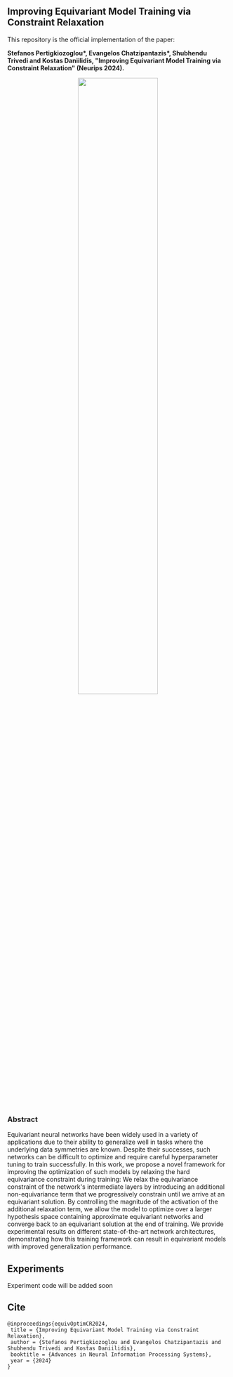 ## Improving Equivariant Model Training via Constraint Relaxation
This repository is the official implementation of the paper:

__Stefanos Pertigkiozoglou\*, Evangelos Chatzipantazis\*, Shubhendu Trivedi and Kostas Daniilidis, "Improving Equivariant Model Training via Constraint Relaxation" (Neurips 2024).__

<p align="center">
<img src="https://github.com/StefanosPert/setup_Equivariant_Optimization_CR/blob/main/assets/ApproximateEquivarianceOptimization.jpg" width=60%>
</p>

### Abstract
Equivariant neural networks have been widely used in a variety of applications due to their ability to generalize well in tasks where the underlying data symmetries are known. Despite their successes, such networks can be difficult to optimize and require careful hyperparameter tuning to train successfully. In this work, we propose a novel framework for improving the optimization of such models by relaxing the hard equivariance constraint during training: We relax the equivariance constraint of the network's intermediate layers by introducing an additional non-equivariance term that we progressively constrain until we arrive at an equivariant solution. By controlling the magnitude of the activation of the additional relaxation term, we allow the model to optimize over a larger hypothesis space containing approximate equivariant networks and converge back to an equivariant solution at the end of training. We provide experimental results on different state-of-the-art network architectures, demonstrating how this training framework can result in equivariant models with improved generalization performance. 

## Experiments
Experiment code will be added soon

## Cite
```
@inproceedings{equivOptimCR2024,
 title = {Improving Equivariant Model Training via Constraint Relaxation},
 author = {Stefanos Pertigkiozoglou and Evangelos Chatzipantazis and Shubhendu Trivedi and Kostas Daniilidis},
 booktitle = {Advances in Neural Information Processing Systems},
 year = {2024}
}
```

